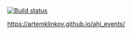 [![Build status](https://ci.appveyor.com/api/projects/status/uue3qljdhql5pu99?svg=true)](https://ci.appveyor.com/project/ArtemKlinkov/ahj-events)

https://artemklinkov.github.io/ahj_events/